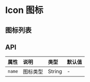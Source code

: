# Icon 图标

## 图标列表

<Common-Democode title="" description="">
  <icon-demo1 />
  <highlight-code slot="codeText" lang="vue">
    <template>
      <div>
        <a-icon name="home" />
        <a-icon name="user" />
        <a-icon name="download" />
        <a-icon name="upload" />
        <a-icon name="loading" />
        <a-icon name="setting" />
      </div>
    </template>
  </highlight-code>
</Common-Democode>


## API


属性 |	说明	| 类型 |	默认值
:--- | :--- | :--- | :---
`name` | 图标类型 | String | -
